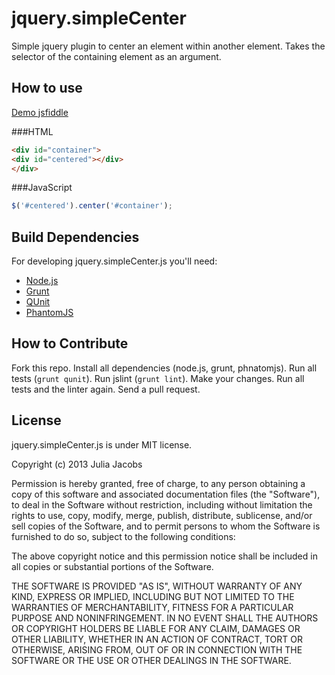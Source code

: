 jquery.simpleCenter
===================

Simple jquery plugin to center an element within another element. Takes the selector of the containing element as an
argument.

## How to use

[Demo jsfiddle](http://jsfiddle.net/jewelsjacobs/VaHLz/18/)

###HTML
```html
<div id="container">
<div id="centered"></div>
</div>
```

###JavaScript
```javascript
$('#centered').center('#container');
```

## Build Dependencies

For developing jquery.simpleCenter.js you'll need:

- [Node.js](http://nodejs.org/)
- [Grunt](https://github.com/cowboy/grunt)
- [QUnit](http://qunitjs.com/)
- [PhantomJS](http://phantomjs.org/)

## How to Contribute

Fork this repo. Install all dependencies (node.js, grunt, phnatomjs). Run all tests
(`grunt qunit`). Run jslint (`grunt lint`). Make your changes. Run all tests and the linter again. Send a pull request.

## License

jquery.simpleCenter.js is under MIT license.

Copyright (c) 2013 Julia Jacobs

Permission is hereby granted, free of charge, to any person obtaining a copy of this software and associated
documentation files (the "Software"), to deal in the Software without restriction, including without limitation the
rights to use, copy, modify, merge, publish, distribute, sublicense, and/or sell copies of the Software, and to permit
 persons to whom the Software is furnished to do so, subject to the following conditions:

The above copyright notice and this permission notice shall be included in all copies or substantial portions of the
Software.

THE SOFTWARE IS PROVIDED "AS IS", WITHOUT WARRANTY OF ANY KIND, EXPRESS OR IMPLIED, INCLUDING BUT NOT LIMITED TO THE
WARRANTIES OF MERCHANTABILITY, FITNESS FOR A PARTICULAR PURPOSE AND NONINFRINGEMENT. IN NO EVENT SHALL THE AUTHORS OR
COPYRIGHT HOLDERS BE LIABLE FOR ANY CLAIM, DAMAGES OR OTHER LIABILITY, WHETHER IN AN ACTION OF CONTRACT, TORT OR
OTHERWISE, ARISING FROM, OUT OF OR IN CONNECTION WITH THE SOFTWARE OR THE USE OR OTHER DEALINGS IN THE SOFTWARE.


